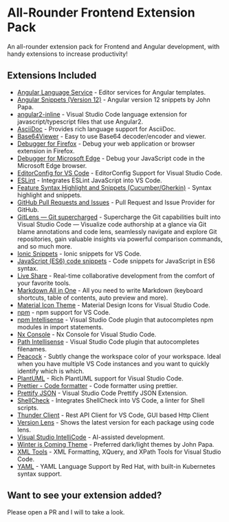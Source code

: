 # All-Rounder Frontend Extension Pack

An all-rounder extension pack for Frontend and Angular development, with handy extensions to increase productivity! 

## Extensions Included

* [Angular Language Service](https://marketplace.visualstudio.com/items?itemName=Angular.ng-template) - Editor services for Angular templates.
* [Angular Snippets (Version 12)](https://marketplace.visualstudio.com/items?itemName=johnpapa.Angular2) - Angular version 12 snippets by John Papa.
* [angular2-inline](https://marketplace.visualstudio.com/items?itemName=natewallace.angular2-inline) - Visual Studio Code language extension for javascript/typescript files that use Angular2.
* [AsciiDoc](https://marketplace.visualstudio.com/items?itemName=asciidoctor.asciidoctor-vscode) - Provides rich language support for AsciiDoc.
* [Base64Viewer](https://marketplace.visualstudio.com/items?itemName=JasonMejane.base64viewer) - Easy to use Base64 decoder/encoder and viewer.
* [Debugger for Firefox](https://marketplace.visualstudio.com/items?itemName=firefox-devtools.vscode-firefox-debug) - Debug your web application or browser extension in Firefox.
* [Debugger for Microsoft Edge](https://marketplace.visualstudio.com/items?itemName=msjsdiag.debugger-for-edge) - Debug your JavaScript code in the Microsoft Edge browser.
* [EditorConfig for VS Code](https://marketplace.visualstudio.com/items?itemName=EditorConfig.EditorConfig) - EditorConfig Support for Visual Studio Code.
* [ESLint](https://marketplace.visualstudio.com/items?itemName=dbaeumer.vscode-eslint) - Integrates ESLint JavaScript into VS Code.
* [Feature Syntax Highlight and Snippets (Cucumber/Gherkin)](https://marketplace.visualstudio.com/items?itemName=Blodwynn.featurehighlight) - Syntax highlight and snippets.
* [GitHub Pull Requests and Issues](https://marketplace.visualstudio.com/items?itemName=GitHub.vscode-pull-request-github) - Pull Request and Issue Provider for GitHub.
* [GitLens — Git supercharged](https://marketplace.visualstudio.com/items?itemName=eamodio.gitlens) - Supercharge the Git capabilities built into Visual Studio Code — Visualize code authorship at a glance via Git blame annotations and code lens, seamlessly navigate and explore Git repositories, gain valuable insights via powerful comparison commands, and so much more.
* [Ionic Snippets](https://marketplace.visualstudio.com/items?itemName=fivethree.vscode-ionic-snippets) - Ionic snippets for VS Code.
* [JavaScript (ES6) code snippets](https://marketplace.visualstudio.com/items?itemName=xabikos.JavaScriptSnippets) - Code snippets for JavaScript in ES6 syntax.
* [Live Share](https://marketplace.visualstudio.com/items?itemName=MS-vsliveshare.vsliveshare) - Real-time collaborative development from the comfort of your favorite tools.
* [Markdown All in One](https://marketplace.visualstudio.com/items?itemName=yzhang.markdown-all-in-one) - All you need to write Markdown (keyboard shortcuts, table of contents, auto preview and more).
* [Material Icon Theme](https://marketplace.visualstudio.com/items?itemName=PKief.material-icon-theme) - Material Design Icons for Visual Studio Code.
* [npm](https://marketplace.visualstudio.com/items?itemName=eg2.vscode-npm-script) - npm support for VS Code.
* [npm Intellisense](https://marketplace.visualstudio.com/items?itemName=christian-kohler.npm-intellisense) - Visual Studio Code plugin that autocompletes npm modules in import statements.
* [Nx Console](https://marketplace.visualstudio.com/items?itemName=nrwl.angular-console) - Nx Console for Visual Studio Code.
* [Path Intellisense](https://marketplace.visualstudio.com/items?itemName=christian-kohler.path-intellisense) - Visual Studio Code plugin that autocompletes filenames.
* [Peacock](https://marketplace.visualstudio.com/items?itemName=johnpapa.vscode-peacock) - Subtly change the workspace color of your workspace. Ideal when you have multiple VS Code instances and you want to quickly identify which is which.
* [PlantUML](https://marketplace.visualstudio.com/items?itemName=jebbs.plantuml) - Rich PlantUML support for Visual Studio Code.
* [Prettier - Code formatter](https://marketplace.visualstudio.com/items?itemName=esbenp.prettier-vscode) - Code formatter using prettier.
* [Prettify JSON](https://marketplace.visualstudio.com/items?itemName=mohsen1.prettify-json) - Visual Studio Code Prettify JSON Extension.
* [ShellCheck](https://marketplace.visualstudio.com/items?itemName=timonwong.shellcheck) - Integrates ShellCheck into VS Code, a linter for Shell scripts.
* [Thunder Client](https://marketplace.visualstudio.com/items?itemName=rangav.vscode-thunder-client) - Rest API Client for VS Code, GUI based Http Client
* [Version Lens](https://marketplace.visualstudio.com/items?itemName=pflannery.vscode-versionlens) - Shows the latest version for each package using code lens.
* [Visual Studio IntelliCode](https://marketplace.visualstudio.com/items?itemName=VisualStudioExptTeam.vscodeintellicode) - AI-assisted development.
* [Winter is Coming Theme](https://marketplace.visualstudio.com/items?itemName=johnpapa.winteriscoming) - Preferred dark/light themes by John Papa.
* [XML Tools](https://marketplace.visualstudio.com/items?itemName=DotJoshJohnson.xml) - XML Formatting, XQuery, and XPath Tools for Visual Studio Code.
* [YAML](https://marketplace.visualstudio.com/items?itemName=redhat.vscode-yaml) - YAML Language Support by Red Hat, with built-in Kubernetes syntax support.

## Want to see your extension added?

Please open a PR and I will to take a look.